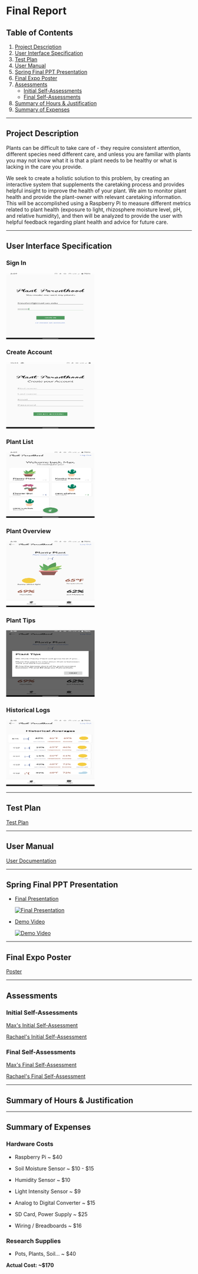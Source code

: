 # Final Report

## Table of Contents
1. [Project Description](#project-description)
2. [User Interface Specification](#user-interface-specification)
3. [Test Plan](#test-plan)
4. [User Manual](#user-manual)
5. [Spring Final PPT Presentation](#spring-final-ppt-presentation)
6. [Final Expo Poster](#final-expo-poster)
7. [Assessments](#assessments)
    * [Initial Self-Assessments](#initial-self-assessments)
    * [Final Self-Assessments](#final-self-assessments)
8. [Summary of Hours & Justification](#summary-of-hours-&-justification)
9. [Summary of Expenses](#summary-of-expenses)

***

## Project Description

Plants can be difficult to take care of - they require consistent attention, different species need different care, and unless you are familiar with plants you may not know what it is that a plant needs to be healthy or what is lacking in the care you provide. 

We seek to create a holistic solution to this problem, by creating an interactive system that supplements the caretaking process and provides helpful insight to improve the health of your plant. 
We aim to monitor plant health and provide the plant-owner with relevant caretaking information. This will be accomplished using a Raspberry Pi to measure different metrics related to plant health (exposure to light, rhizosphere moisture level, pH, and relative humidity), and then will be analyzed to provide the user with helpful feedback regarding plant health and advice for future care.

***

## User Interface Specification

### Sign In

   <a href="https://raw.githubusercontent.com/frischmf/SD-Max_Frisch-Rachael_Chandler/master/Senior%20Design/Final%20Report/res/SignIn.png" target="_blank"><img src="https://raw.githubusercontent.com/frischmf/SD-Max_Frisch-Rachael_Chandler/master/Senior%20Design/Final%20Report/res/SignIn.png" alt="Sign In" width="240" height="180" /></a>

### Create Account

   <a href="https://raw.githubusercontent.com/frischmf/SD-Max_Frisch-Rachael_Chandler/master/Senior%20Design/Final%20Report/res/CreateAccount.png" target="_blank"><img src="https://raw.githubusercontent.com/frischmf/SD-Max_Frisch-Rachael_Chandler/master/Senior%20Design/Final%20Report/res/CreateAccount.png" alt="Create Account" width="240" height="180" /></a>

### Plant List

   <a href="https://raw.githubusercontent.com/frischmf/SD-Max_Frisch-Rachael_Chandler/master/Senior%20Design/Final%20Report/res/PlantList.png" target="_blank"><img src="https://raw.githubusercontent.com/frischmf/SD-Max_Frisch-Rachael_Chandler/master/Senior%20Design/Final%20Report/res/PlantList.png" alt="Plant List" width="240" height="180" /></a>

### Plant Overview

   <a href="https://raw.githubusercontent.com/frischmf/SD-Max_Frisch-Rachael_Chandler/master/Senior%20Design/Final%20Report/res/PlantOverview.png" target="_blank"><img src="https://raw.githubusercontent.com/frischmf/SD-Max_Frisch-Rachael_Chandler/master/Senior%20Design/Final%20Report/res/PlantOverview.png" alt="Plant Overview" width="240" height="180" /></a>

### Plant Tips

   <a href="https://raw.githubusercontent.com/frischmf/SD-Max_Frisch-Rachael_Chandler/master/Senior%20Design/Final%20Report/res/PlantTips.png" target="_blank"><img src="https://raw.githubusercontent.com/frischmf/SD-Max_Frisch-Rachael_Chandler/master/Senior%20Design/Final%20Report/res/PlantTips.png" alt="Plant Tips" width="240" height="180" /></a>

### Historical Logs

   <a href="https://raw.githubusercontent.com/frischmf/SD-Max_Frisch-Rachael_Chandler/master/Senior%20Design/Final%20Report/res/HistoricalAverages.png" target="_blank"><img src="https://raw.githubusercontent.com/frischmf/SD-Max_Frisch-Rachael_Chandler/master/Senior%20Design/Final%20Report/res/HistoricalAverages.png" alt="Historical Logs" width="240" height="180" /></a>


***

## Test Plan

[Test Plan](https://github.com/frischmf/SD-Max_Frisch-Rachael_Chandler/blob/master/Senior%20Design/TestPlan.md)

***

## User Manual

[User Documentation](https://github.com/frischmf/SD-Max_Frisch-Rachael_Chandler/blob/master/Senior%20Design/User%20Documentation.md)

***

## Spring Final PPT Presentation

* [Final Presentation](https://youtu.be/ASxNq7-KsSI)
    
    <a href="http://www.youtube.com/watch?feature=player_embedded&v=ASxNq7-KsSI" target="_blank"><img src="http://img.youtube.com/vi/ASxNq7-KsSI/0.jpg" alt="Final Presentation" width="240" height="180" /></a>

* [Demo Video](https://youtu.be/G5G5Bd6gEag)

    <a href="http://www.youtube.com/watch?feature=player_embedded&v=G5G5Bd6gEag" target="_blank"><img src="http://img.youtube.com/vi/G5G5Bd6gEag/0.jpg" alt="Demo Video" width="240" height="180" /></a>

***

## Final Expo Poster

[Poster](https://github.com/frischmf/SD-Max_Frisch-Rachael_Chandler/blob/master/Senior%20Design/Poster/Senior%20Design%20Poster_Final.pdf)

***

## Assessments

### Initial Self-Assessments

[Max's Initial Self-Assessment](https://github.com/frischmf/SD-Max_Frisch-Rachael_Chandler/blob/master/Senior%20Design/Assignment%203/Assignment%203%20-%20Max%20Frisch.md)

[Rachael's Initial Self-Assessment](https://github.com/frischmf/SD-Max_Frisch-Rachael_Chandler/blob/master/Senior%20Design/Assignment%203/Assigment%203%20-%20Rachael%20Chandler.md)

### Final Self-Assessments

[Max's Final Self-Assessment](https://github.com/frischmf/SD-Max_Frisch-Rachael_Chandler/blob/master/Senior%20Design/Assignment%203/Assignment%203%20-%20Max%20Frisch.md)

[Rachael's Final Self-Assessment](https://github.com/frischmf/SD-Max_Frisch-Rachael_Chandler/blob/master/Senior%20Design/Assignment%203/Assigment%203%20-%20Rachael%20Chandler.md)

***

## Summary of Hours & Justification



***

## Summary of Expenses

### Hardware Costs
* Raspberry Pi ~ $40
* Soil Moisture Sensor ~ $10 - $15

* Humidity Sensor ~ $10
* Light Intensity Sensor ~ $9
* Analog to Digital Converter ~ $15
* SD Card, Power Supply ~ $25
* Wiring / Breadboards ~ $16

### Research Supplies
* Pots, Plants, Soil... ~ $40

**Actual Cost: ~$170**




